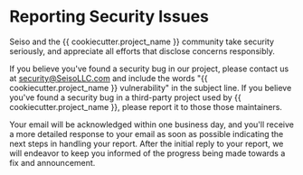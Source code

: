 # Reporting Security Issues

Seiso and the {{ cookiecutter.project_name }} community take security
seriously, and appreciate all efforts that disclose concerns responsibly.

If you believe you've found a security bug in our project, please contact us at
[security@SeisoLLC.com](mailto:security@SeisoLLC.com) and include the words
"{{ cookiecutter.project_name }} vulnerability" in the subject line. If you believe
you've found a security bug in a third-party project used by {{ cookiecutter.project_name }},
please report it to those those maintainers.

Your email will be acknowledged within one business day, and you'll receive a
more detailed response to your email as soon as possible indicating the next
steps in handling your report. After the initial reply to your report, we will
endeavor to keep you informed of the progress being made towards a fix and
announcement.
